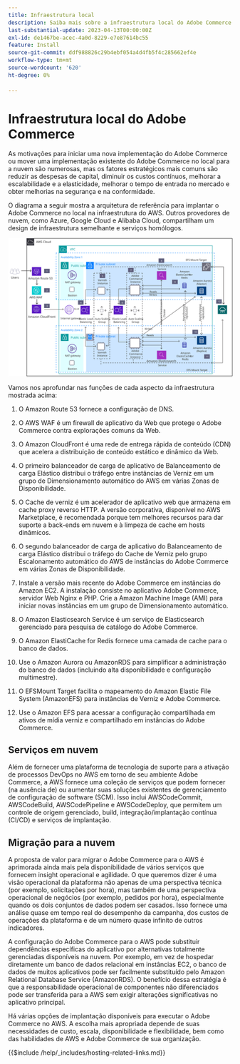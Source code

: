 ```yaml
---
title: Infraestrutura local
description: Saiba mais sobre a infraestrutura local do Adobe Commerce e serviços em nuvem de terceiros.
last-substantial-update: 2023-04-13T00:00:00Z
exl-id: de1467be-acec-4a0d-8229-e7e87614bc55
feature: Install
source-git-commit: ddf988826c29b4ebf054a4d4fb5f4c285662ef4e
workflow-type: tm+mt
source-wordcount: '620'
ht-degree: 0%

---
```


# Infraestrutura local do Adobe Commerce

As motivações para iniciar uma nova implementação do Adobe Commerce ou mover uma implementação existente do Adobe Commerce no local para a nuvem são numerosas, mas os fatores estratégicos mais comuns são reduzir as despesas de capital, diminuir os custos contínuos, melhorar a escalabilidade e a elasticidade, melhorar o tempo de entrada no mercado e obter melhorias na segurança e na conformidade.

O diagrama a seguir mostra a arquitetura de referência para implantar o Adobe Commerce no local na infraestrutura do AWS. Outros provedores de nuvem, como Azure, Google Cloud e Alibaba Cloud, compartilham um design de infraestrutura semelhante e serviços homólogos.

![Diagrama que mostra a infraestrutura do Adobe Commerce de auto-hospedagem em serviços em nuvem de terceiros](/help/assets/playbooks/on-premises-infrastructure.svg)

Vamos nos aprofundar nas funções de cada aspecto da infraestrutura mostrada acima:

1. O Amazon Route 53 fornece a configuração de DNS.

1. O AWS WAF é um firewall de aplicativo da Web que protege o Adobe Commerce contra explorações comuns da Web.

1. O Amazon CloudFront é uma rede de entrega rápida de conteúdo (CDN) que acelera a distribuição de conteúdo estático e dinâmico da Web.

1. O primeiro balanceador de carga de aplicativo de Balanceamento de carga Elástico distribui o tráfego entre instâncias de Verniz em um grupo de Dimensionamento automático do AWS em várias Zonas de Disponibilidade.

1. O Cache de verniz é um acelerador de aplicativo web que armazena em cache proxy reverso HTTP. A versão corporativa, disponível no AWS Marketplace, é recomendada porque tem melhores recursos para dar suporte a back-ends em nuvem e à limpeza de cache em hosts dinâmicos.

1. O segundo balanceador de carga de aplicativo do Balanceamento de carga Elástico distribui o tráfego do Cache de Verniz pelo grupo Escalonamento automático do AWS de instâncias do Adobe Commerce em várias Zonas de Disponibilidade.

1. Instale a versão mais recente do Adobe Commerce em instâncias do Amazon EC2. A instalação consiste no aplicativo Adobe Commerce, servidor Web Nginx e PHP. Crie a Amazon Machine Image (AMI) para iniciar novas instâncias em um grupo de Dimensionamento automático.

1. O Amazon Elasticsearch Service é um serviço de Elasticsearch gerenciado para pesquisa de catálogo do Adobe Commerce.

1. O Amazon ElastiCache for Redis fornece uma camada de cache para o banco de dados.

1. Use o Amazon Aurora ou AmazonRDS para simplificar a administração do banco de dados (incluindo alta disponibilidade e configuração multimestre).

1. O EFSMount Target facilita o mapeamento do Amazon Elastic File System (AmazonEFS) para instâncias de Verniz e Adobe Commerce.

1. Use o Amazon EFS para acessar a configuração compartilhada em ativos de mídia verniz e compartilhado em instâncias do Adobe Commerce.

## Serviços em nuvem

Além de fornecer uma plataforma de tecnologia de suporte para a ativação de processos DevOps no AWS em torno de seu ambiente Adobe Commerce, a AWS fornece uma coleção de serviços que podem fornecer (na ausência de) ou aumentar suas soluções existentes de gerenciamento de configuração de software (SCM). Isso inclui AWSCodeCommit, AWSCodeBuild, AWSCodePipeline e AWSCodeDeploy, que permitem um controle de origem gerenciado, build, integração/implantação contínua (CI/CD) e serviços de implantação.

## Migração para a nuvem

A proposta de valor para migrar o Adobe Commerce para o AWS é aprimorada ainda mais pela disponibilidade de vários serviços que fornecem insight operacional e agilidade. O que queremos dizer é uma visão operacional da plataforma não apenas de uma perspectiva técnica (por exemplo, solicitações por hora), mas também de uma perspectiva operacional de negócios (por exemplo, pedidos por hora), especialmente quando os dois conjuntos de dados podem ser casados. Isso fornece uma análise quase em tempo real do desempenho da campanha, dos custos de operações da plataforma e de um número quase infinito de outros indicadores.

A configuração do Adobe Commerce para o AWS pode substituir dependências específicas do aplicativo por alternativas totalmente gerenciadas disponíveis na nuvem. Por exemplo, em vez de hospedar diretamente um banco de dados relacional em instâncias EC2, o banco de dados de muitos aplicativos pode ser facilmente substituído pelo Amazon Relational Database Service (AmazonRDS). O benefício dessa estratégia é que a responsabilidade operacional de componentes não diferenciados pode ser transferida para a AWS sem exigir alterações significativas no aplicativo principal.

Há várias opções de implantação disponíveis para executar o Adobe Commerce no AWS. A escolha mais apropriada depende de suas necessidades de custo, escala, disponibilidade e flexibilidade, bem como das habilidades de AWS e Adobe Commerce de sua organização.

{{$include /help/_includes/hosting-related-links.md}}
